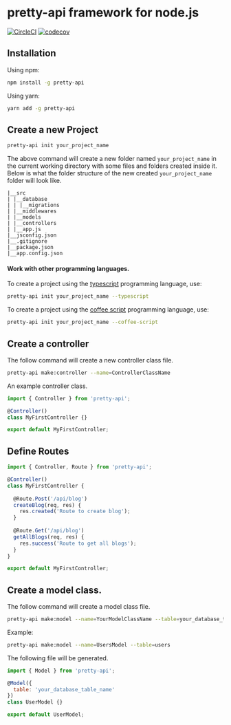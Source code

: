 # pretty-api framework for node.js

[![CircleCI](https://circleci.com/gh/danprocoder/node-api-framework.svg?style=svg)](https://circleci.com/gh/danprocoder/node-api-framework) [![codecov](https://codecov.io/gh/danprocoder/node-api-framework/branch/development/graph/badge.svg)](https://codecov.io/gh/danprocoder/node-api-framework)

## Installation
Using npm:
```bash
npm install -g pretty-api
```

Using yarn:
```bash
yarn add -g pretty-api
```


## Create a new Project
```bash
pretty-api init your_project_name
```

The above command will create a new folder named `your_project_name` in the current working directory with some files and folders created inside it. Below is what the folder structure of the new created `your_project_name` folder will look like.

```text
|__src
| |__database
| | |__migrations
| |__middlewares
| |__models
| |__controllers
| |__app.js
|__jsconfig.json
|__.gitignore
|__package.json
|__app.config.json
```

#### Work with other programming languages.
To create a project using the [typescript](https://www.typescriptlang.org/) programming language, use:  
```bash
pretty-api init your_project_name --typescript
```

To create a project using the [coffee script](https://coffeescript.org/) programming language, use:  
```bash
pretty-api init your_project_name --coffee-script
```

## Create a controller
The follow command will create a new controller class file.

```bash
pretty-api make:controller --name=ControllerClassName
```

An example controller class.
```javascript
import { Controller } from 'pretty-api';

@Controller()
class MyFirstController {}

export default MyFirstController;
```


## Define Routes
```javascript
import { Controller, Route } from 'pretty-api';

@Controller()
class MyFirstController {
  
  @Route.Post('/api/blog')
  createBlog(req, res) {
    res.created('Route to create blog');
  }
  
  @Route.Get('/api/blog')
  getAllBlogs(req, res) {
    res.success('Route to get all blogs');
  }
}

export default MyFirstController;
```


## Create a model class.
The follow command will create a model class file.

```bash
pretty-api make:model --name=YourModelClassName --table=your_database_table_name
```

Example:

```bash
pretty-api make:model --name=UsersModel --table=users
```

The following file will be generated.
```javascript
import { Model } from 'pretty-api';

@Model({
  table: 'your_database_table_name'
})
class UserModel {}

export default UserModel;
```
